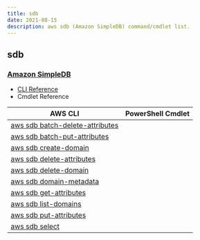 ```yaml
---
title: sdb
date: 2021-08-15
description: aws sdb (Amazon SimpleDB) command/cmdlet list.
---
```


## sdb

### [Amazon SimpleDB](https://aws.amazon.com/simpledb/)

* [CLI Reference](https://docs.aws.amazon.com/cli/latest/reference/sdb/index.html)
* Cmdlet Reference

|AWS CLI|PowerShell Cmdlet|
|----|----|
|[aws sdb batch-delete-attributes](https://docs.aws.amazon.com/cli/latest/reference/sdb/batch-delete-attributes.html)||
|[aws sdb batch-put-attributes](https://docs.aws.amazon.com/cli/latest/reference/sdb/batch-put-attributes.html)||
|[aws sdb create-domain](https://docs.aws.amazon.com/cli/latest/reference/sdb/create-domain.html)||
|[aws sdb delete-attributes](https://docs.aws.amazon.com/cli/latest/reference/sdb/delete-attributes.html)||
|[aws sdb delete-domain](https://docs.aws.amazon.com/cli/latest/reference/sdb/delete-domain.html)||
|[aws sdb domain-metadata](https://docs.aws.amazon.com/cli/latest/reference/sdb/domain-metadata.html)||
|[aws sdb get-attributes](https://docs.aws.amazon.com/cli/latest/reference/sdb/get-attributes.html)||
|[aws sdb list-domains](https://docs.aws.amazon.com/cli/latest/reference/sdb/list-domains.html)||
|[aws sdb put-attributes](https://docs.aws.amazon.com/cli/latest/reference/sdb/put-attributes.html)||
|[aws sdb select](https://docs.aws.amazon.com/cli/latest/reference/sdb/select.html)||


